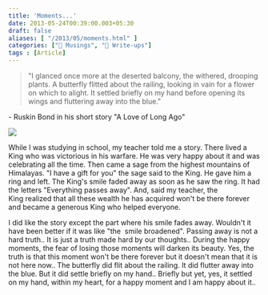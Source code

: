 ```yaml
---
title: 'Moments...'
date: 2013-05-24T00:39:00.003+05:30
draft: false
aliases: [ "/2013/05/moments.html" ]
categories: ["💭 Musings", "📝 Write-ups"]
tags : [Article]
---
```


> "I glanced once more at the deserted balcony, the withered, drooping plants. A butterfly flitted about the railing, looking in vain for a flower on which to alight. It settled briefly on my hand before opening its wings and fluttering away into the blue."

\- Ruskin Bond in his short story "A Love of Long Ago"

  

![](https://2.bp.blogspot.com/-OBG8t_ek10I/UZ5pae8P_oI/AAAAAAAABgA/taTq11wfiKg/s400/butterfly-beautiful.jpg)

  

While I was studying in school, my teacher told me a story. There lived a King who was victorious in his warfare. He was very happy about it and was celebrating all the time. Then came a sage from the highest mountains of Himalayas. "I have a gift for you" the sage said to the King. He gave him a ring and left. The King's smile faded away as soon as he saw the ring. It had the letters "Everything passes away". And, said my teacher, the King realized that all these wealth he has acquired won't be there forever and became a generous King who helped everyone.

  

I did like the story except the part where his smile fades away. Wouldn't it have been better if it was like "the  smile broadened". Passing away is not a hard truth.. It is just a truth made hard by our thoughts.. During the happy moments, the fear of losing those moments will darken its beauty. Yes, the truth is that this moment won't be there forever but it doesn't mean that it is not here now.. The butterfly did flit about the railing. It did flutter away into the blue. But it did settle briefly on my hand.. Briefly but yet, yes, it settled on my hand, within my heart, for a happy moment and I am happy about it..
